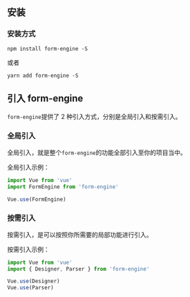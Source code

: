 ## 安装

### 安装方式

```shell
npm install form-engine -S
```

或者

```shell
yarn add form-engine -S
```

## 引入 form-engine

`form-engine`提供了 2 种引入方式，分别是全局引入和按需引入。

### 全局引入

全局引入，就是整个`form-engine`的功能全部引入至你的项目当中。

全局引入示例：

```js
import Vue from 'vue'
import FormEngine from 'form-engine'

Vue.use(FormEngine)
```

### 按需引入

按需引入，是可以按照你所需要的局部功能进行引入。

按需引入示例：

```js
import Vue from 'vue'
import { Designer, Parser } from 'form-engine'

Vue.use(Designer)
Vue.use(Parser)
```

